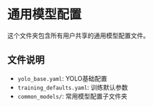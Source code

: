 # 通用模型配置

这个文件夹包含所有用户共享的通用模型配置文件。

## 文件说明

- `yolo_base.yaml`: YOLO基础配置
- `training_defaults.yaml`: 训练默认参数
- `common_models/`: 常用模型配置子文件夹
